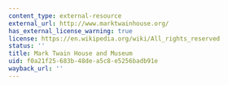 ```yaml
---
content_type: external-resource
external_url: http://www.marktwainhouse.org/
has_external_license_warning: true
license: https://en.wikipedia.org/wiki/All_rights_reserved
status: ''
title: Mark Twain House and Museum
uid: f0a21f25-683b-48de-a5c8-e5256badb91e
wayback_url: ''
---
```

